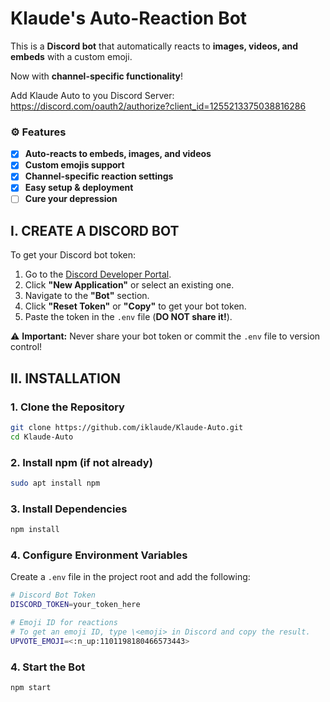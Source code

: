 # Klaude's Auto-Reaction Bot

This is a **Discord bot** that automatically reacts to **images, videos, and embeds** with a custom emoji.

Now with **channel-specific functionality**!

Add Klaude Auto to you Discord Server: https://discord.com/oauth2/authorize?client_id=1255213375038816286

### ⚙️ Features
- [x] **Auto-reacts to embeds, images, and videos**  
- [x] **Custom emojis support**  
- [x] **Channel-specific reaction settings**  
- [x] **Easy setup & deployment**
- [ ] **Cure your depression**  

## I. CREATE A DISCORD BOT

To get your Discord bot token:
1. Go to the [Discord Developer Portal](https://discord.com/developers/applications).
2. Click **"New Application"** or select an existing one.
3. Navigate to the **"Bot"** section.
4. Click **"Reset Token"** or **"Copy"** to get your bot token.
5. Paste the token in the `.env` file (**DO NOT share it!**).

⚠️ **Important:** Never share your bot token or commit the `.env` file to version control!

## II. INSTALLATION

### 1. Clone the Repository
```bash
git clone https://github.com/iklaude/Klaude-Auto.git
cd Klaude-Auto
```

### 2. Install npm (if not already)
```bash
sudo apt install npm
```

### 3. Install Dependencies
```bash
npm install
```

### 4. Configure Environment Variables
Create a `.env` file in the project root and add the following:
```bash
# Discord Bot Token
DISCORD_TOKEN=your_token_here

# Emoji ID for reactions
# To get an emoji ID, type \<emoji> in Discord and copy the result.
UPVOTE_EMOJI=<:n_up:1101198180466573443>
```

### 4. Start the Bot
```bash
npm start
```
